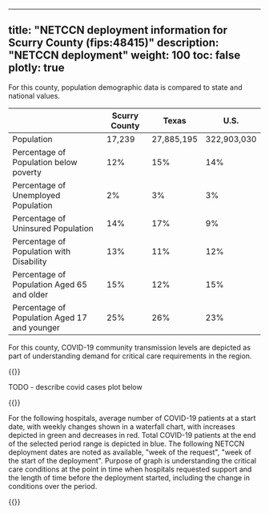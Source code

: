 
---
title: "NETCCN deployment information for Scurry County (fips:48415)"
description: "NETCCN deployment"
weight: 100
toc: false
plotly: true
---

For this county, population demographic data is compared to state and national values.

| | Scurry County | Texas | U.S. |
| ----------- | ----------- | ----------- | -------- |
| Population | 17,239 | 27,885,195 | 322,903,030 |
| Percentage of Population below poverty | 12% | 15% | 14% |
| Percentage of Unemployed Population | 2% | 3% | 3% |
| Percentage of Uninsured Population | 14% | 17% | 9% |
| Percentage of Population with Disability | 13% | 11% | 12% |
| Percentage of Population Aged 65 and older | 15% | 12% | 15% |
| Percentage of Population Aged 17 and younger | 25% | 26% | 23% |

  

For this county, COVID-19 community transmission levels are depicted as part of understanding demand for critical care requirements in the region.

{{<plotly json="netccn/48415/covid_transmission.plotly.json" height="400px">}}


TODO - describe covid cases plot below

  {{<plotly json="netccn/48415/covid_cases.plotly.json" height="400px">}}


For the following hospitals, average number of COVID-19 patients at a start date, with weekly changes shown in a waterfall chart, with increases depicted in green and decreases in red.  Total COVID-19 patients at the end of the selected period range is depicted in blue.  The following NETCCN deployment dates are noted as available, "week of the request", "week of the start of the deployment".  Purpose of graph is understanding the critical care conditions at the point in time when hospitals requested support and the length of time before the deployment started, including the change in conditions over the period.

{{<plotly json="netccn/48415/hospital.451384.plotly.json" height="400px">}}
